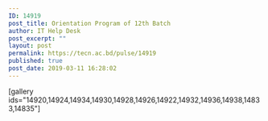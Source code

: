 ```yaml
---
ID: 14919
post_title: Orientation Program of 12th Batch
author: IT Help Desk
post_excerpt: ""
layout: post
permalink: https://tecn.ac.bd/pulse/14919
published: true
post_date: 2019-03-11 16:28:02
---
```

[gallery ids="14920,14924,14934,14930,14928,14926,14922,14932,14936,14938,14833,14835"]